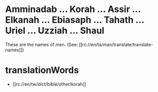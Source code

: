 # Amminadab ... Korah ... Assir ... Elkanah ... Ebiasaph ... Tahath ... Uriel ... Uzziah ... Shaul

These are the names of men. (See: [[rc://en/ta/man/translate/translate-names]])

# translationWords

* [[rc://en/tw/dict/bible/other/korah]]